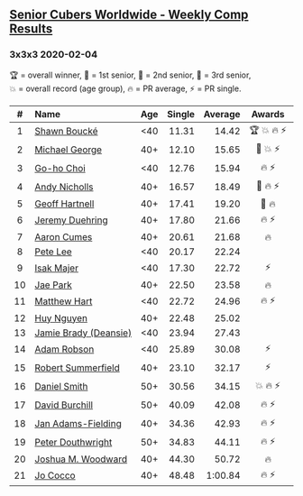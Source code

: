 <style>table {white-space: nowrap;}</style>
<link rel="stylesheet" type="text/css" href="/scw-comp/css/flags.css" />

## [Senior Cubers Worldwide - Weekly Comp Results](/scw-comp/results/)
### 3x3x3 2020-02-04

<span style="white-space: nowrap;">🏆 = overall winner</span>, <span style="white-space: nowrap;">🥇 = 1st senior</span>, <span style="white-space: nowrap;">🥈 = 2nd senior</span>, <span style="white-space: nowrap;">🥉 = 3rd senior</span>, <span style="white-space: nowrap;">💥 = overall record (age group)</span>, <span style="white-space: nowrap;">🔥 = PR average</span>, <span style="white-space: nowrap;">⚡ = PR single</span>.

| # | Name | Age | Single | Average | Awards | Solve 1 | Solve 2 | Solve 3 | Solve 4 | Solve 5 | Video |
| :--: | :-- | :--: | --: | --: | :--: | --: | --: | --: | --: | --: | :-- |
| 1 | [Shawn Boucké](../../persons/shawn_boucke/333.md) | <40 | 11.31 | 14.42 | 🏆 💥 🔥 ⚡ | 13.84 | 18.31 | 15.38 | 14.03 | 11.31 | [Desktop](https://www.facebook.com/ShawnBoucke/videos/3054435071234922) / [Mobile](https://m.facebook.com/ShawnBoucke/videos/3054435071234922) |
| 2 | [Michael George](../../persons/michael_george/333.md) | 40+ | 12.10 | 15.65 | 🥇 💥 ⚡ | 12.10 | 19.12 | 16.70 | 14.50 | 15.74 | [Desktop](https://www.facebook.com/michael.george.545/videos/10212925298047536) / [Mobile](https://m.facebook.com/michael.george.545/videos/10212925298047536) |
| 3 | [Go-ho Choi](../../persons/go_ho_choi/333.md) | <40 | 12.76 | 15.94 | 🔥 ⚡ | 12.76 | 15.93 | 14.87 | 18.70 | 17.01 | [Desktop](https://www.facebook.com/ChoiGoho/videos/2834659466591529) / [Mobile](https://m.facebook.com/ChoiGoho/videos/2834659466591529) |
| 4 | [Andy Nicholls](../../persons/andy_nicholls/333.md) | 40+ | 16.57 | 18.49 | 🥈 🔥 ⚡ | 19.52 | 18.23 | 17.72 | 16.57 | 24.60 | [Desktop](https://www.facebook.com/groups/1604105099735401/permalink/2134828513329721) / [Mobile](https://m.facebook.com/groups/1604105099735401?view=permalink&id=2134828513329721) |
| 5 | [Geoff Hartnell](../../persons/geoff_hartnell/333.md) | 40+ | 17.41 | 19.20 | 🥉 🔥 | 18.49 | 18.04 | 21.42 | 21.07 | 17.41 | [Desktop](https://www.facebook.com/groups/1604105099735401/permalink/2139250239554215) / [Mobile](https://m.facebook.com/groups/1604105099735401?view=permalink&id=2139250239554215) |
| 6 | [Jeremy Duehring](../../persons/jeremy_duehring/333.md) | 40+ | 17.80 | 21.66 | 🔥 ⚡ | 19.74 | 17.80 | 22.39 | 23.66 | 22.86 | [Desktop](https://www.facebook.com/groups/1604105099735401/permalink/2134403116705594) / [Mobile](https://m.facebook.com/groups/1604105099735401?view=permalink&id=2134403116705594) |
| 7 | [Aaron Cumes](../../persons/aaron_cumes/333.md) | 40+ | 20.61 | 21.68 | 🔥 | 21.02 | 22.60 | 30.69 | 20.61 | 21.42 | [Desktop](https://www.facebook.com/groups/1604105099735401/permalink/2133654140113825) / [Mobile](https://m.facebook.com/groups/1604105099735401?view=permalink&id=2133654140113825) |
| 8 | [Pete Lee](../../persons/pete_lee/333.md) | <40 | 20.17 | 22.24 |  | 21.07 | 22.53 | 30.48 | 23.13 | 20.17 | [Desktop](https://www.facebook.com/pete.lee.9003/videos/2505499226227218) / [Mobile](https://m.facebook.com/pete.lee.9003/videos/2505499226227218) |
| 9 | [Isak Majer](../../persons/isak_majer/333.md) | <40 | 17.30 | 22.72 | ⚡ | 17.30 | 22.13 | 23.37 | 22.66 | 31.93 | [Desktop](https://www.facebook.com/groups/1604105099735401/permalink/2137726009706638) / [Mobile](https://m.facebook.com/groups/1604105099735401?view=permalink&id=2137726009706638) |
| 10 | [Jae Park](../../persons/jae_park/333.md) | 40+ | 22.50 | 23.58 | 🔥 | 23.38 | 22.50 | 24.65 | 22.71 | 25.90 | [Desktop](https://www.facebook.com/groups/1604105099735401/permalink/2135450339934205) / [Mobile](https://m.facebook.com/groups/1604105099735401?view=permalink&id=2135450339934205) |
| 11 | [Matthew Hart](../../persons/matthew_hart/333.md) | <40 | 22.72 | 24.96 | 🔥 ⚡ | 23.80 | 22.72 | 22.91 | 28.18 | 36.89 | [Desktop](https://www.facebook.com/bazosoft/videos/10221648844229649) / [Mobile](https://m.facebook.com/bazosoft/videos/10221648844229649) |
| 12 | [Huy Nguyen](../../persons/huy_nguyen/333.md) | 40+ | 22.48 | 25.02 |  | 23.17 | 24.74 | DNF | 22.48 | 27.14 | [Desktop](https://www.facebook.com/groups/1604105099735401/permalink/2138700662942506) / [Mobile](https://m.facebook.com/groups/1604105099735401?view=permalink&id=2138700662942506) |
| 13 | [Jamie Brady (Deansie)](../../persons/jamie_brady/333.md) | <40 | 23.94 | 27.43 |  | 29.45 | 26.61 | 27.72 | 23.94 | 27.95 | [Desktop](https://www.facebook.com/groups/1604105099735401/permalink/2138217702990802) / [Mobile](https://m.facebook.com/groups/1604105099735401?view=permalink&id=2138217702990802) |
| 14 | [Adam Robson](../../persons/adam_robson/333.md) | <40 | 25.89 | 30.08 | ⚡ | 25.89 | 41.29 | 29.30 | 29.96 | 30.97 | [Desktop](https://www.facebook.com/groups/1604105099735401/permalink/2138737352938837) / [Mobile](https://m.facebook.com/groups/1604105099735401?view=permalink&id=2138737352938837) |
| 15 | [Robert Summerfield](../../persons/robert_summerfield/333.md) | 40+ | 23.10 | 32.17 | ⚡ | 23.34 | 23.10 | 29.61 | 44.70 | 43.56 | [Desktop](https://www.facebook.com/rob.summerfield.33/videos/10157696250581071) / [Mobile](https://m.facebook.com/rob.summerfield.33/videos/10157696250581071) |
| 16 | [Daniel Smith](../../persons/daniel_smith/333.md) | 50+ | 30.56 | 34.15 | 💥 🔥 ⚡ | 34.83 | 36.07 | 46.79 | 31.55 | 30.56 | [Desktop](https://www.facebook.com/groups/1604105099735401/permalink/2137190183093554) / [Mobile](https://m.facebook.com/groups/1604105099735401?view=permalink&id=2137190183093554) |
| 17 | [David Burchill](../../persons/david_burchill/333.md) | 50+ | 40.09 | 42.08 | 🔥 ⚡ | 49.36 | 40.65 | 43.76 | 41.83 | 40.09 | [Desktop](https://www.facebook.com/groups/1604105099735401/permalink/2137134636432442) / [Mobile](https://m.facebook.com/groups/1604105099735401?view=permalink&id=2137134636432442) |
| 18 | [Jan Adams-Fielding](../../persons/jan_adams_fielding/333.md) | 40+ | 34.36 | 42.93 | 🔥 ⚡ | 35.76 | 57.95 | 50.57 | 34.36 | 42.46 | [Desktop](https://www.facebook.com/jan.adamsfielding/videos/10156747496331889) / [Mobile](https://m.facebook.com/jan.adamsfielding/videos/10156747496331889) |
| 19 | [Peter Douthwright](../../persons/peter_douthwright/333.md) | 50+ | 34.83 | 44.11 | 🔥 ⚡ | 45.02 | 34.83 | 45.93 | 45.67 | 41.63 | [Desktop](https://www.facebook.com/peter.douthwright/videos/10156470062592396) / [Mobile](https://m.facebook.com/peter.douthwright/videos/10156470062592396) |
| 20 | [Joshua M. Woodward](../../persons/joshua_m_woodward/333.md) | 40+ | 44.30 | 50.72 | 🔥 | 53.96 | 1:04.01 | 44.30 | 53.65 | 44.56 | [Desktop](https://www.facebook.com/joshua.m.woodward.9/videos/10157593929510342) / [Mobile](https://m.facebook.com/joshua.m.woodward.9/videos/10157593929510342) |
| 21 | [Jo Cocco](../../persons/jo_cocco/333.md) | 40+ | 48.48 | 1:00.84 | 🔥 ⚡ | 1:05.25 | 58.80 | 48.48 | 58.48 | 1:17.61 | [Desktop](https://www.facebook.com/JoCocco/videos/10156810258257109) / [Mobile](https://m.facebook.com/JoCocco/videos/10156810258257109) |

<!-- Global site tag (gtag.js) - Google Analytics -->
<script async src="https://www.googletagmanager.com/gtag/js?id=UA-86348435-3"></script>
<script>window.dataLayer = window.dataLayer || []; function gtag() {dataLayer.push(arguments);} gtag('js', new Date()); gtag('config', 'UA-86348435-3');</script>
